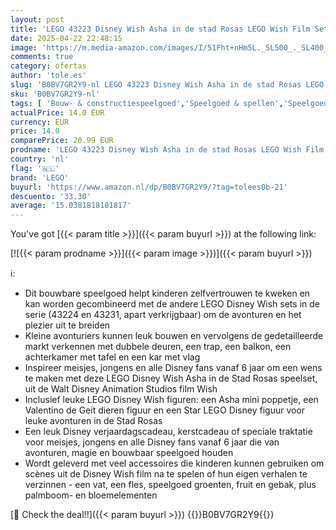 ```yaml
---
layout: post
title: 'LEGO 43223 Disney Wish Asha in de stad Rosas LEGO Wish Film Set met Asha Mini Poppetje  Valentino Geit Speelgoed en Star Figuur  Cadeau voor 6+ Jaar Oude Kinderen  Meisjes & Jongens'
date: 2025-04-22 22:48:15
image: 'https://m.media-amazon.com/images/I/51Fht+nHm5L._SL500_._SL400_.jpg'
comments: true
category: ofertas
author: 'tole.es'
slug: 'B0BV7GR2Y9-nl LEGO 43223 Disney Wish Asha in de stad Rosas LEGO Wish...'
sku: 'B0BV7GR2Y9-nl'
tags: [ 'Bouw- & constructiespeelgoed','Speelgoed & spellen','Speelgoedbouwsets','lego','🇳🇱', ]
actualPrice: 14.0 EUR
currency: EUR
price: 14.0
comparePrice: 20.99 EUR
prodname: 'LEGO 43223 Disney Wish Asha in de stad Rosas LEGO Wish Film Set met Asha Mini Poppetje  Valentino Geit Speelgoed en Star Figuur  Cadeau voor 6+ Jaar Oude Kinderen  Meisjes & Jongens'
country: 'nl'
flag: '🇳🇱'
brand: 'LEGO'
buyurl: 'https://www.amazon.nl/dp/B0BV7GR2Y9/?tag=tolees0b-21'
descuento: '33.30'
average: '15.0381818181817'
---
```


You've got [{{< param title >}}]({{< param buyurl >}}) at the following link:

[![{{< param prodname >}}]({{< param image >}})]({{< param buyurl >}})

ℹ️:

- Dit bouwbare speelgoed helpt kinderen zelfvertrouwen te kweken en kan worden gecombineerd met de andere LEGO Disney Wish sets in de serie (43224 en 43231, apart verkrijgbaar) om de avonturen en het plezier uit te breiden
- Kleine avonturiers kunnen leuk bouwen en vervolgens de gedetailleerde markt verkennen met dubbele deuren, een trap, een balkon, een achterkamer met tafel en een kar met vlag
- Inspireer meisjes, jongens en alle Disney fans vanaf 6 jaar om een wens te maken met deze LEGO Disney Wish Asha in de Stad Rosas speelset, uit de Walt Disney Animation Studios film Wish
- Inclusief leuke LEGO Disney Wish figuren: een Asha mini poppetje, een Valentino de Geit dieren figuur en een Star LEGO Disney figuur voor leuke avonturen in de Stad Rosas
- Een leuk Disney verjaardagscadeau, kerstcadeau of speciale traktatie voor meisjes, jongens en alle Disney fans vanaf 6 jaar die van avonturen, magie en bouwbaar speelgoed houden
- Wordt geleverd met veel accessoires die kinderen kunnen gebruiken om scènes uit de Disney Wish film na te spelen of hun eigen verhalen te verzinnen - een vat, een fles, speelgoed groenten, fruit en gebak, plus palmboom- en bloemelementen

[🛒 Check the deal!!]({{< param buyurl >}})
{{<world>}}B0BV7GR2Y9{{</world>}}
